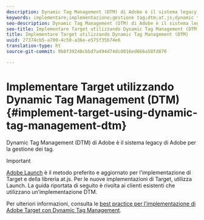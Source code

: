 ```yaml
---
description: Dynamic Tag Management (DTM) di Adobe è il sistema legacy di Adobe per la gestione dei tag.
keywords: implementare;implementazione;gestione tag;dtm;at.js;dynamic tag management
seo-description: Dynamic Tag Management (DTM) di Adobe è il sistema legacy di Adobe per la gestione dei tag.
seo-title: Implementare Target utilizzando Dynamic Tag Management (DTM)
title: Implementare Target utilizzando Dynamic Tag Management (DTM)
uuid: 27374cb5-a700-4c50-a36e-e575f35b74e6
translation-type: ht
source-git-commit: 9b8f39240cbbd7a494d74dc0016ed666a58fd870

---
```



# Implementare Target utilizzando Dynamic Tag Management (DTM){#implement-target-using-dynamic-tag-management-dtm}

Dynamic Tag Management (DTM) di Adobe è il sistema legacy di Adobe per la gestione dei tag.

>[!IMPORTANT]
>
>[Adobe Launch](../../../c-implementing-target/c-implementing-target-for-client-side-web/how-to-deployatjs/cmp-implementing-target-using-adobe-launch.md#topic_5234DDAEB0834333BD6BA1B05892FC25) è il metodo preferito e aggiornato per l’implementazione di Target e della libreria at.js. Per le nuove implementazioni di Target, utilizza Launch. La guida riportata di seguito è rivolta ai clienti esistenti che utilizzano un’implementazione DTM.

Per ulteriori informazioni, consulta le [best practice per l’implementazione di Adobe Target con Dynamic Tag Management](https://marketing.adobe.com/resources/help/en_US/dtm/target/).

